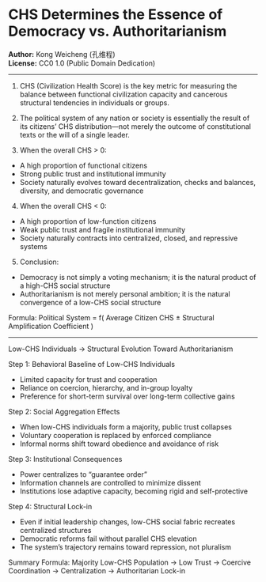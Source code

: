 # CHS Determines the Essence of Democracy vs. Authoritarianism

**Author:** Kong Weicheng (孔维程)  
**License:** CC0 1.0 (Public Domain Dedication)  

---  


1. CHS (Civilization Health Score) is the key metric for measuring the balance between functional civilization capacity and cancerous structural tendencies in individuals or groups.

2. The political system of any nation or society is essentially the result of its citizens’ CHS distribution—not merely the outcome of constitutional texts or the will of a single leader.

3. When the overall CHS > 0:
- A high proportion of functional citizens
- Strong public trust and institutional immunity
- Society naturally evolves toward decentralization, checks and balances, diversity, and democratic governance

4. When the overall CHS < 0:
- A high proportion of low-function citizens
- Weak public trust and fragile institutional immunity
- Society naturally contracts into centralized, closed, and repressive systems

5. Conclusion:
- Democracy is not simply a voting mechanism; it is the natural product of a high-CHS social structure
- Authoritarianism is not merely personal ambition; it is the natural convergence of a low-CHS social structure

Formula:
Political System = f( Average Citizen CHS ± Structural Amplification Coefficient )


---

Low-CHS Individuals → Structural Evolution Toward Authoritarianism

Step 1: Behavioral Baseline of Low-CHS Individuals
- Limited capacity for trust and cooperation
- Reliance on coercion, hierarchy, and in-group loyalty
- Preference for short-term survival over long-term collective gains

Step 2: Social Aggregation Effects
- When low-CHS individuals form a majority, public trust collapses
- Voluntary cooperation is replaced by enforced compliance
- Informal norms shift toward obedience and avoidance of risk

Step 3: Institutional Consequences
- Power centralizes to “guarantee order”
- Information channels are controlled to minimize dissent
- Institutions lose adaptive capacity, becoming rigid and self-protective

Step 4: Structural Lock-in
- Even if initial leadership changes, low-CHS social fabric recreates centralized structures
- Democratic reforms fail without parallel CHS elevation
- The system’s trajectory remains toward repression, not pluralism

Summary Formula:
Majority Low-CHS Population → Low Trust → Coercive Coordination → Centralization → Authoritarian Lock-in


